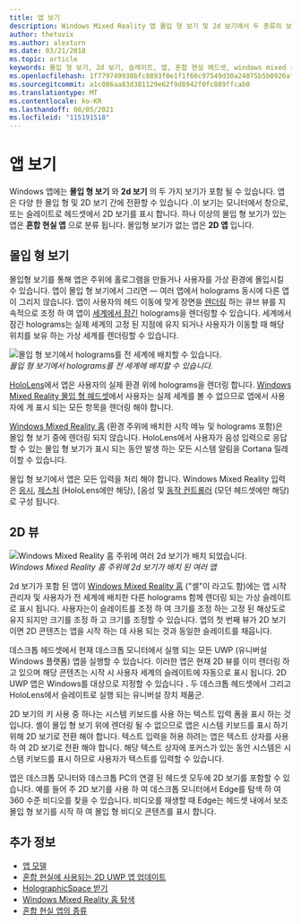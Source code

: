```yaml
---
title: 앱 보기
description: Windows Mixed Reality 앱 몰입 형 보기 및 2d 보기에서 두 종류의 보기를 사용 하는 방법을 알아봅니다.
author: thetuvix
ms.author: alexturn
ms.date: 03/21/2018
ms.topic: article
keywords: 몰입 형 보기, 2d 보기, 슬레이트, 앱, 혼합 현실 헤드셋, windows mixed reality 헤드셋, 가상 현실 헤드셋, HoloLens, mrtk, 혼합 현실 Toolkit
ms.openlocfilehash: 1f779749938bfc8893f0e1f1f60c97549d30a24075b5b0926af61e2f88625b9c
ms.sourcegitcommit: a1c086aa83d381129e62f9d8942f0fc889ffcab0
ms.translationtype: MT
ms.contentlocale: ko-KR
ms.lasthandoff: 08/05/2021
ms.locfileid: "115191518"
---
```

# <a name="app-views"></a>앱 보기

Windows 앱에는 **몰입 형 보기** 와 **2d 보기** 의 두 가지 보기가 포함 될 수 있습니다. 앱은 다양 한 몰입 형 및 2D 보기 간에 전환할 수 있습니다 .이 보기는 모니터에서 창으로, 또는 슬레이트로 헤드셋에서 2D 보기를 표시 합니다. 하나 이상의 몰입 형 보기가 있는 앱은 **혼합 현실 앱** 으로 분류 됩니다. 몰입형 보기가 없는 앱은 **2D 앱** 입니다.

## <a name="immersive-views"></a>몰입 형 보기

몰입형 보기를 통해 앱은 주위에 홀로그램을 만들거나 사용자를 가상 환경에 몰입시킬 수 있습니다. 앱이 몰입 형 보기에서 그리면 &mdash; 여러 앱에서 holograms 동시에 다른 앱이 그리지 않습니다. 앱이 사용자의 헤드 이동에 맞게 장면을 [렌더링](../develop/platform-capabilities-and-apis/rendering.md) 하는 큐브 뷰를 지속적으로 조정 하 여 앱이 [세계에서 잠긴](coordinate-systems.md) holograms을 렌더링할 수 있습니다. 세계에서 잠긴 holograms는 실제 세계의 고정 된 지점에 유지 되거나 사용자가 이동할 때 해당 위치를 보유 하는 가상 세계를 렌더링할 수 있습니다.

![몰입 형 보기에서 holograms를 전 세계에 배치할 수 있습니다.](images/designoverview-940px.jpg)<br>
*몰입 형 보기에서 holograms를 전 세계에 배치할 수 있습니다.*

[HoloLens](/hololens/hololens1-hardware)에서 앱은 사용자의 실제 환경 위에 holograms을 렌더링 합니다. [Windows Mixed Reality 몰입 형 헤드셋](../discover/immersive-headset-hardware-details.md)에서 사용자는 실제 세계를 볼 수 없으므로 앱에서 사용자에 게 표시 되는 모든 항목을 렌더링 해야 합니다.

[Windows Mixed Reality 홈](../discover/navigating-the-windows-mixed-reality-home.md) (환경 주위에 배치한 시작 메뉴 및 holograms 포함)은 몰입 형 보기 중에 렌더링 되지 않습니다. HoloLens에서 사용자가 음성 입력으로 응답할 수 있는 몰입 형 보기가 표시 되는 동안 발생 하는 모든 시스템 알림을 Cortana 릴레이할 수 있습니다.

몰입 형 보기에서 앱은 모든 입력을 처리 해야 합니다. Windows Mixed Reality 입력은 [응시](gaze-and-commit.md), [제스처](gaze-and-commit.md#composite-gestures) (HoloLens에만 해당), [음성 및 [동작 컨트롤러](motion-controllers.md) (모던 헤드셋에만 해당)로 구성 됩니다.

## <a name="2d-views"></a>2D 뷰

![Windows Mixed Reality 홈 주위에 여러 2d 보기가 배치 되었습니다.](images/teleportation-940px.png)<br>
*Windows Mixed Reality 홈 주위에 2d 보기가 배치 된 여러 앱*

2d 보기가 포함 된 앱이 [Windows Mixed Reality 홈](../discover/navigating-the-windows-mixed-reality-home.md) ("셸"이 라고도 함)에는 앱 시작 관리자 및 사용자가 전 세계에 배치한 다른 holograms 함께 렌더링 되는 가상 슬레이트로 표시 됩니다. 사용자는이 슬레이트를 조정 하 여 크기를 조정 하는 고정 된 해상도로 유지 되지만 크기를 조정 하 고 크기를 조정할 수 있습니다. 앱의 첫 번째 뷰가 2D 보기 이면 2D 콘텐츠는 앱을 시작 하는 데 사용 되는 것과 동일한 슬레이트를 채웁니다.

데스크톱 헤드셋에서 현재 데스크톱 모니터에서 실행 되는 모든 UWP (유니버설 Windows 플랫폼) 앱을 실행할 수 있습니다. 이러한 앱은 현재 2D 뷰를 이미 렌더링 하 고 있으며 해당 콘텐츠는 시작 시 사용자 세계의 슬레이트에 자동으로 표시 됩니다. 2D UWP 앱은 Windows를 대상으로 지정할 수 있습니다 **.** 두 데스크톱 헤드셋에서 그리고 HoloLens에서 슬레이트로 실행 되는 유니버설 장치 제품군.

2D 보기의 키 사용 중 하나는 시스템 키보드를 사용 하는 텍스트 입력 폼을 표시 하는 것입니다. 셸이 몰입 형 보기 위에 렌더링 될 수 없으므로 앱은 시스템 키보드를 표시 하기 위해 2D 보기로 전환 해야 합니다. 텍스트 입력을 허용 하려는 앱은 텍스트 상자를 사용 하 여 2D 보기로 전환 해야 합니다. 해당 텍스트 상자에 포커스가 있는 동안 시스템은 시스템 키보드를 표시 하므로 사용자가 텍스트를 입력할 수 있습니다.

앱은 데스크톱 모니터와 데스크톱 PC의 연결 된 헤드셋 모두에 2D 보기를 포함할 수 있습니다. 예를 들어 주 2D 보기를 사용 하 여 데스크톱 모니터에서 Edge를 탐색 하 여 360 수준 비디오를 찾을 수 있습니다. 비디오를 재생할 때 Edge는 헤드셋 내에서 보조 몰입 형 보기를 시작 하 여 몰입 형 비디오 콘텐츠를 표시 합니다.

## <a name="see-also"></a>추가 정보

* [앱 모델](app-model.md)
* [혼합 현실에 사용되는 2D UWP 앱 업데이트](../develop/porting-apps/building-2d-apps.md)
* [HolographicSpace 받기](../develop/native/getting-a-holographicspace.md)
* [Windows Mixed Reality 홈 탐색](../discover/navigating-the-windows-mixed-reality-home.md)
* [혼합 현실 앱의 종류](types-of-mixed-reality-apps.md)